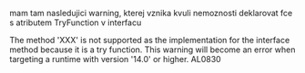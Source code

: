 mam tam nasledujici warning, kterej vznika kvuli nemoznosti deklarovat fce s atributem TryFunction v interfacu

The method 'XXX' is not supported as the implementation for the interface method because it is a try function.
This warning will become an error when targeting a runtime with version '14.0' or higher.
AL0830
